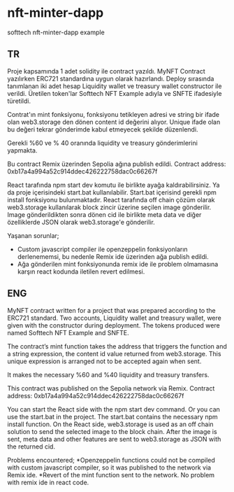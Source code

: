 # nft-minter-dapp
softtech nft-minter-dapp example

TR
-----------------------------------------------------------------
Proje kapsamında 1 adet solidity ile contract yazıldı. MyNFT
  Contract yazılırken ERC721 standardına uygun olarak hazırlandı. 
  Deploy sırasında tanımlanan iki adet hesap Liquidity wallet ve treasury wallet constructor ile verildi. 
  Üretilen token'lar Softtech NFT Example adıyla ve SNFTE ifadesiyle türetildi. 

  Contrat'ın mint fonksiyonu, fonksiyonu tetikleyen adresi ve string bir ifade olan web3.storage den dönen content id değerini alıyor. Unique ifade olan bu değeri tekrar gönderimde kabul etmeyecek şekilde düzenlendi.
  
  Gerekli %60 ve % 40 oranında liquidity ve treasury gönderimlerini yapmakta.
  
Bu contract Remix üzerinden Sepolia ağına publish edildi.
Contract address: 0xb17a4a994a52c914ddec426222758dac0c66267f

React tarafında npm start dev komutu ile birlikte ayağa kaldırabilirsiniz.  Ya da proje içerisindeki start.bat kullanılabilir. Start.bat içerisind gerekli npm install fonksiyonu bulunmaktadır. 
React tarafında off chain çözüm olarak web3.storage kullanılarak block zincir üzerine seçilen image gönderilir. 
Image gönderildikten sonra dönen cid ile birlikte meta data ve diğer özelliklerde JSON olarak web3.storage'e gönderilir. 

Yaşanan sorunlar;
* Custom javascript compiler ile openzeppelin fonksiyonların derlenememsi, bu nedenle Remix ide üzerinden ağa publish edildi.
* Ağa gönderilen mint fonksiyonunda remix ide ile problem olmamasına karşın react kodunda iletilen revert edilmesi.


ENG
-----------------------------------------------------------------
MyNFT contract written for a project that was prepared according to the ERC721 standard. Two accounts, Liquidity wallet and treasury wallet, were given with the constructor during deployment. The tokens produced were named Softtech NFT Example and SNFTE.

The contract’s mint function takes the address that triggers the function and a string expression, the content id value returned from web3.storage. This unique expression is arranged not to be accepted again when sent.

It makes the necessary %60 and %40 liquidity and treasury transfers.

This contract was published on the Sepolia network via Remix. Contract address: 0xb17a4a994a52c914ddec426222758dac0c66267f

You can start the React side with the npm start dev command. Or you can use the start.bat in the project. The start.bat contains the necessary npm install function. On the React side, web3.storage is used as an off chain solution to send the selected image to the block chain. After the image is sent, meta data and other features are sent to web3.storage as JSON with the returned cid.

Problems encountered;
*Openzeppelin functions could not be compiled with custom javascript compiler, so it was published to the network via Remix ide.
*Revert of the mint function sent to the network. No problem with remix ide in react code.



